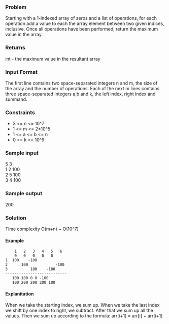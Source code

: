 ### Problem
Starting with a 1-indexed array of zeros and a list of operations, for each operation add a value to each the array element between two given indices, inclusive. Once all operations have been performed, return the maximum value in the array.

### Returns
int - the maximum value in the resultant array

### Input Format
The first line contains two space-separated integers n and m, the size of the array and the number of operations.
Each of the next m lines contains three space-separated integers a,b and k, the left index, right index and summand.

### Constraints
* 3 <= n <= 10^7
* 1 <= m <= 2*10^5
* 1 <= a <= b <= n
* 0 <= k <= 10^9

### Sample input
5 3  
1 2 100  
2 5 100  
3 4 100  

### Sample output
200

### Solution
Time complexity O(m+n) ~ O(10^7)

#### Example
        1   2   3   4   5   6
        0   0   0   0   0
    1  100    -100  
    2      100            -100
    3          100    -100
    ---------------------------
       100 100 0 0 -100
       100 200 200 200 100

#### Explanitation
When we take the starting index, we sum up. When we take the last index we shift by one index to right, we subtract.
After that we sum up all the values. Then we sum up according to the formula: arr[i+1] = arr[i] + arr[i+1]
